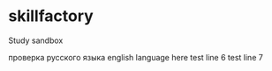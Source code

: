 # skillfactory
Study sandbox

проверка русского языка
english language here
test line 6
test line 7
